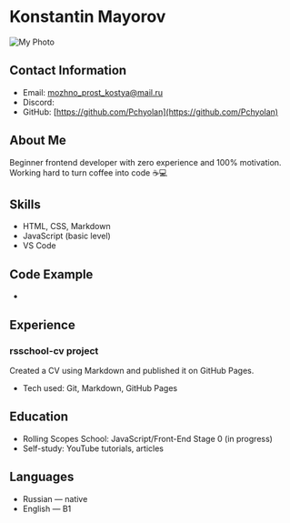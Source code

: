 # Konstantin Mayorov
![My Photo](https://iimg.su/i/fv92Hx)

## Contact Information
- Email: mozhno_prost_kostya@mail.ru   
- Discord:  
- GitHub: [https://github.com/Pchyolan](https://github.com/Pchyolan)

## About Me
Beginner frontend developer with zero experience and 100% motivation. Working hard to turn coffee into code ☕💻


## Skills
- HTML, CSS, Markdown  
- JavaScript (basic level)   
- VS Code  

## Code Example
-

## Experience
### rsschool-cv project  
Created a CV using Markdown and published it on GitHub Pages.
- Tech used: Git, Markdown, GitHub Pages  

## Education
- Rolling Scopes School: JavaScript/Front-End Stage 0 (in progress)  
- Self-study: YouTube tutorials, articles

## Languages
- Russian — native  
- English — B1 
